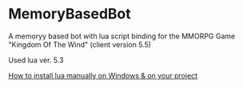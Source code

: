 # MemoryBasedBot

A memoryy based bot with lua script binding for the MMORPG Game "Kingdom Of The Wind" (client version 5.5)

Used lua ver. 5.3

[How to install lua manually on Windows & on your project](https://www.youtube.com/watch?v=X5D_h2X8LCk)
